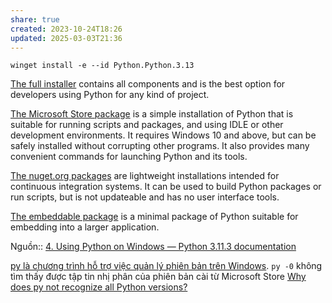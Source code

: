 ```yaml
---
share: true
created: 2023-10-24T18:26
updated: 2025-03-03T21:36
---
```

```
winget install -e --id Python.Python.3.13
```
[The full installer](https://docs.python.org/3/using/windows.html#windows-full) contains all components and is the best option for developers using Python for any kind of project.

[The Microsoft Store package](https://docs.python.org/3/using/windows.html#windows-store) is a simple installation of Python that is suitable for running scripts and packages, and using IDLE or other development environments. It requires Windows 10 and above, but can be safely installed without corrupting other programs. It also provides many convenient commands for launching Python and its tools.

[The nuget.org packages](https://docs.python.org/3/using/windows.html#windows-nuget) are lightweight installations intended for continuous integration systems. It can be used to build Python packages or run scripts, but is not updateable and has no user interface tools.

[The embeddable package](https://docs.python.org/3/using/windows.html#windows-embeddable) is a minimal package of Python suitable for embedding into a larger application.

Nguồn:: [4. Using Python on Windows — Python 3.11.3 documentation](https://docs.python.org/3/using/windows.html)

[py là chương trình hỗ trợ việc quản lý phiên bản trên Windows](./py%20l%C3%A0%20ch%C6%B0%C6%A1ng%20tr%C3%ACnh%20h%E1%BB%97%20tr%E1%BB%A3%20vi%E1%BB%87c%20qu%E1%BA%A3n%20l%C3%BD%20phi%C3%AAn%20b%E1%BA%A3n%20tr%C3%AAn%20Windows.md). `py -0` không tìm thấy được tập tin nhị phân của phiên bản cài từ Microsoft Store
[Why does py not recognize all Python versions?](https://stackoverflow.com/q/76388331/3416774)

